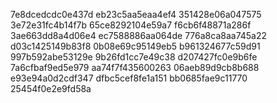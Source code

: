 7e8dcedcdc0e437d
eb23c5aa5eaa4ef4
351428e06a047575
3e72e31fc4b14f7b
65ce8292104e59a7
f6cb6f48871a286f
3ae663dd8a4d06e4
ec7588886aa064de
776a8ca8aa745a22
d03c1425149b83f8
0b08e69c95149eb5
b961324677c59d91
997b592abe53129e
9b26fd1cc7e49c38
d207427fc0e9b6fe
7a6cfbaf9ed5e979
aa74f7f435600263
06aeb89d9cb8b688
e93e94a0d2cdf347
dfbc5cef8fe1a151
bb0685fae9c11770
25454f0e2e9fd58a
